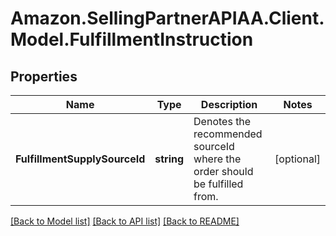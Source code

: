 # Amazon.SellingPartnerAPIAA.Client.Model.FulfillmentInstruction
## Properties

Name | Type | Description | Notes
------------ | ------------- | ------------- | -------------
**FulfillmentSupplySourceId** | **string** | Denotes the recommended sourceId where the order should be fulfilled from. | [optional] 

[[Back to Model list]](../README.md#documentation-for-models) [[Back to API list]](../README.md#documentation-for-api-endpoints) [[Back to README]](../README.md)

